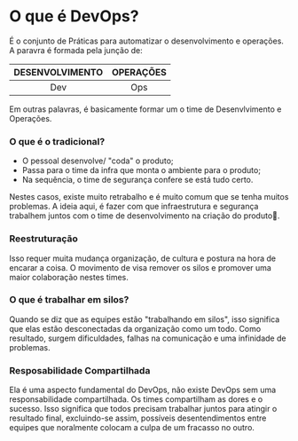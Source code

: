 # O que é DevOps?

É o conjunto de Práticas para automatizar o desenvolvimento e operações.
A paravra é formada pela junção de:

DESENVOLVIMENTO | OPERAÇÕES
:---------: | :------:
Dev | Ops

Em outras palavras, é basicamente formar um o time de Desenvlvimento e Operações.

### O que é o tradicional?

* O pessoal desenvolve/ "coda" o produto;
* Passa para o time da infra que monta o ambiente para o produto;
* Na sequência, o time de segurança confere se está tudo certo.

Nestes casos, existe muito retrabalho e é muito comum que se tenha muitos problemas.
A ideia aqui, é fazer com que infraestrutura e segurança trabalhem juntos com o time de desenvolvimento na criação do produto:crossed_flags:.

### Reestruturação
Isso requer muita mudança organização, de cultura e postura na hora de encarar a coisa. O movimento de visa remover os silos e promover uma maior colaboração nestes times.

### O que é trabalhar em silos?
Quando se diz que as equipes estão "trabalhando em silos", isso significa que elas estão desconectadas da organização como um todo. Como resultado, surgem dificuldades, falhas na comunicação e uma infinidade de problemas.

### Resposabilidade Compartilhada
Ela é uma aspecto fundamental do DevOps, não existe DevOps sem uma responsabilidade compartilhada. Os times compartilham as dores e o sucesso.
Isso significa que todos precisam trabalhar juntos para atingir o resultado final, excluindo-se assim, possíveis desentendimentos entre equipes que noralmente colocam a culpa de um fracasso no outro.
